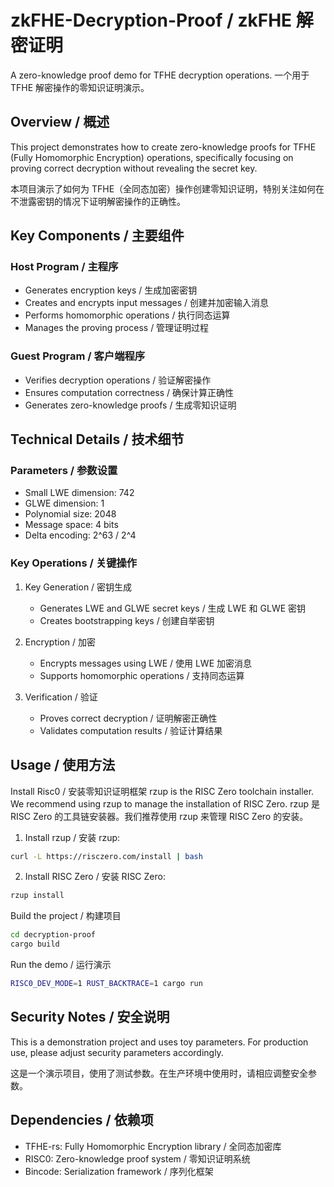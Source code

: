 ﻿# zkFHE-Decryption-Proof / zkFHE 解密证明

A zero-knowledge proof demo for TFHE decryption operations.
一个用于 TFHE 解密操作的零知识证明演示。

## Overview / 概述

This project demonstrates how to create zero-knowledge proofs for TFHE (Fully Homomorphic Encryption) operations, specifically focusing on proving correct decryption without revealing the secret key.

本项目演示了如何为 TFHE（全同态加密）操作创建零知识证明，特别关注如何在不泄露密钥的情况下证明解密操作的正确性。

## Key Components / 主要组件

### Host Program / 主程序
- Generates encryption keys / 生成加密密钥
- Creates and encrypts input messages / 创建并加密输入消息
- Performs homomorphic operations / 执行同态运算
- Manages the proving process / 管理证明过程

### Guest Program / 客户端程序
- Verifies decryption operations / 验证解密操作
- Ensures computation correctness / 确保计算正确性
- Generates zero-knowledge proofs / 生成零知识证明

## Technical Details / 技术细节

### Parameters / 参数设置
- Small LWE dimension: 742
- GLWE dimension: 1
- Polynomial size: 2048
- Message space: 4 bits
- Delta encoding: 2^63 / 2^4

### Key Operations / 关键操作
1. Key Generation / 密钥生成
   - Generates LWE and GLWE secret keys / 生成 LWE 和 GLWE 密钥
   - Creates bootstrapping keys / 创建自举密钥

2. Encryption / 加密
   - Encrypts messages using LWE / 使用 LWE 加密消息
   - Supports homomorphic operations / 支持同态运算

3. Verification / 验证
   - Proves correct decryption / 证明解密正确性
   - Validates computation results / 验证计算结果

## Usage / 使用方法

Install Risc0 / 安装零知识证明框架
rzup is the RISC Zero toolchain installer. We recommend using rzup to manage the installation of RISC Zero.
rzup 是 RISC Zero 的工具链安装器。我们推荐使用 rzup 来管理 RISC Zero 的安装。

1. Install rzup / 安装 rzup:
```bash
curl -L https://risczero.com/install | bash
```

2. Install RISC Zero / 安装 RISC Zero:
```bash
rzup install
```

Build the project / 构建项目
```bash
cd decryption-proof
cargo build
```

Run the demo / 运行演示
```bash
RISC0_DEV_MODE=1 RUST_BACKTRACE=1 cargo run
```
## Security Notes / 安全说明

This is a demonstration project and uses toy parameters. For production use, please adjust security parameters accordingly.

这是一个演示项目，使用了测试参数。在生产环境中使用时，请相应调整安全参数。

## Dependencies / 依赖项
- TFHE-rs: Fully Homomorphic Encryption library / 全同态加密库
- RISC0: Zero-knowledge proof system / 零知识证明系统
- Bincode: Serialization framework / 序列化框架


